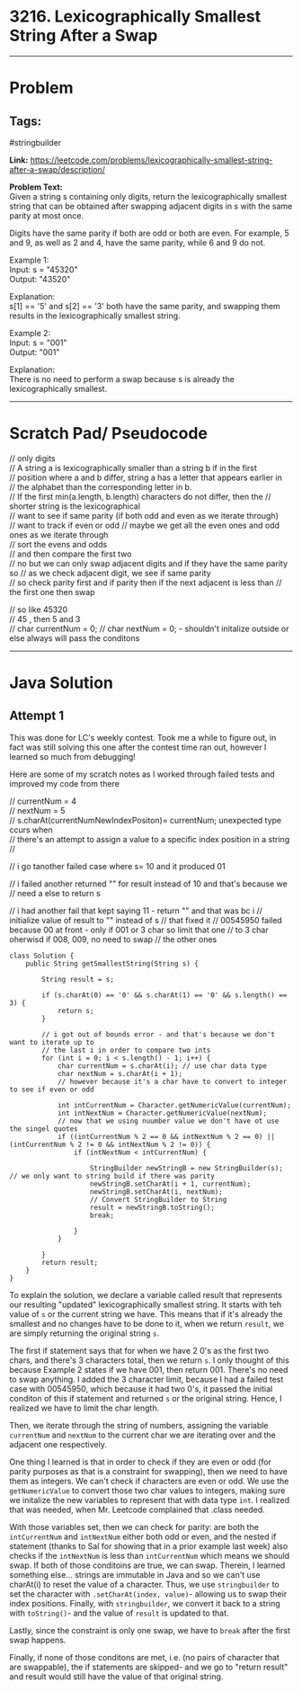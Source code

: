 # 3216. Lexicographically Smallest String After a Swap

---


# Problem 

## Tags: 
#stringbuilder

**Link:** https://leetcode.com/problems/lexicographically-smallest-string-after-a-swap/description/

**Problem Text:**   
Given a string s containing only digits, return the lexicographically smallest string that can be obtained after swapping adjacent digits in s with the same parity at most once.  

Digits have the same parity if both are odd or both are even. For example, 5 and 9, as well as 2 and 4, have the same parity, while 6 and 9 do not.  

Example 1:  
Input: s = "45320"  
Output: "43520"  

Explanation:  
s[1] == '5' and s[2] == '3' both have the same parity, and swapping them results in the lexicographically smallest string.  


Example 2:  
Input: s = "001"  
Output: "001" 

Explanation:  
There is no need to perform a swap because s is already the lexicographically smallest. 


---

# Scratch Pad/ Pseudocode

// only digits  
// A string a is lexicographically smaller than a string b if in the first  
// position where a and b differ, string a has a letter that appears earlier in  
// the alphabet than the corresponding letter in b.  
// If the first min(a.length, b.length) characters do not differ, then the 
// shorter string is the lexicographical  
// want to see if same parity (if both odd and even as we iterate through)  
// want to track if even or odd 
// maybe we get all the even ones and odd ones as we iterate through   
// sort the evens and odds  
// and then compare the first two   
// no but we can only swap adjacent digits and if they have the same parity so 
// as we check adjacent digit, we see if same parity   
// so check parity first and if parity then if the next adjacent is less than 
// the first one then swap  

// so like 45320  
// 45 , then 5 and 3  
// char currentNum = 0; 
// char nextNum = 0; - shouldn't initalize outside or else always will pass the conditons  



---

# Java Solution

## Attempt 1

This was done for LC's weekly contest. Took me a while to figure out, in fact was still solving this one after the contest time ran out, however I learned so much from debugging!

Here are some of my scratch notes as I worked through failed tests and improved my code from there

// currentNum = 4  
// nextNum = 5  
// s.charAt(currentNumNewIndexPositon)= currentNum; unexpected type ccurs when  
// there's an attempt to assign a value to a specific index position in a string   
//

// i go tanother failed case where s= 10 and it produced 01

// i failed another returned "" for result instead of 10 and that's because we
// need a else to return s

// i had another fail that kept saying 11 - return "" and that was bc i
// initialize value of result to "" instead of s
// that fixed it
// 00545950 failed because 00 at front - only if 001 or 3 char so limit that one
// to 3 char oherwisd if 008, 009, no need to swap
// the other ones

```
class Solution {
    public String getSmallestString(String s) {

        String result = s;

        if (s.charAt(0) == '0' && s.charAt(1) == '0' && s.length() == 3) {
            return s;
        }

        // i got out of bounds error - and that's because we don't want to iterate up to
        // the last i in order to compare two ints
        for (int i = 0; i < s.length() - 1; i++) {
            char currentNum = s.charAt(i); // use char data type
            char nextNum = s.charAt(i + 1);
            // however because it's a char have to convert to integer to see if even or odd

            int intCurrentNum = Character.getNumericValue(currentNum);
            int intNextNum = Character.getNumericValue(nextNum);
            // now that we using nuumber value we don't have ot use the singel quotes
            if ((intCurrentNum % 2 == 0 && intNextNum % 2 == 0) || (intCurrentNum % 2 != 0 && intNextNum % 2 != 0)) {
                if (intNextNum < intCurrentNum) {

                    StringBuilder newStringB = new StringBuilder(s); // we only want to string build if there was parity
                    newStringB.setCharAt(i + 1, currentNum);
                    newStringB.setCharAt(i, nextNum);
                    // Convert StringBuilder to String
                    result = newStringB.toString();
                    break;

                }
            }

        }
        return result;
    }
}

```
To explain the solution, we declare a variable called result that represents our resulting "updated" lexicographically smallest string. It starts with teh value of `s` or the current string we have. This means that if it's already the smallest and no changes have to be done to it, when we return `result`, we are simply returning the original string `s`. 

The first if statement says that for when we have 2 0's as the first two chars, and there's 3 characters total, then we return `s`. I only thought of this because Example 2 states if we have 001, then return 001. There's no need to swap anything. I added the 3 character limit, because I had a failed test case with 00545950, which because it had two 0's, it passed the initial conditon of this if statement and returned `s` or the original string. Hence, I realized we have to limit the char length.

Then, we iterate through the string of numbers, assigning the variable `currentNum` and `nextNum` to the current char we are iterating over and the adjacent one respectively. 

One thing I learned is that in order to check if they are even or odd (for parity purposes as that is a constraint for swapping), then we need to have them as integers. We can't check if characters are even or odd. We use the `getNumericValue` to convert those two char values to integers, making sure we initalize the new variables to represent that with data type `int`. I realized that was needed, when Mr. Leetcode complained that .class needed. 

With those variables set, then we can check for parity: are both the `intCurrentNum` and `intNextNum` either both odd or even, and the nested if statement (thanks to Sal for showing that in a prior example last week) also checks if the `intNextNum` is less than `intCurrentNum` which means we should swap. If both of those conditoins are true, we can swap. Therein, I learned something else... strings are immutable in Java and so we can't use charAt(i) to reset the value of a character. Thus, we use `stringbuilder` to set the character with `.setCharAt(index, value)`- allowing us to swap their index positions. 
Finally, with `stringbuilder`, we convert it back to a string with `toString()`- and the value of `result` is updated to that. 

Lastly, since the constraint is only one swap, we have to `break` after the first swap happens.

Finally, if none of those conditons are met, i.e. (no pairs of character that are swappable), the if statements are skipped- and we go to "return result" and result would still have the value of that original string. 
